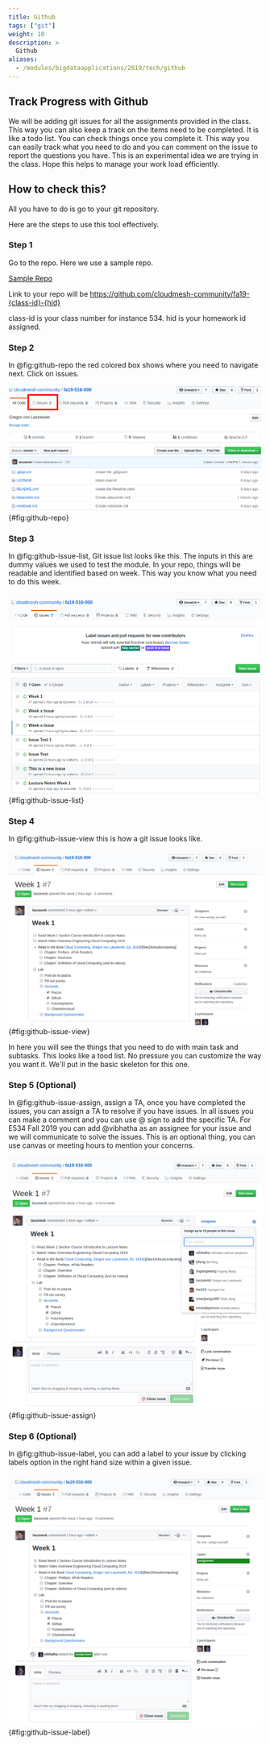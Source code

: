 ```yaml
---
title: Github
tags: ["git"]
weight: 10
description: >
  Github
aliases:
  - /modules/bigdataapplications/2019/tech/github
---
```


## Track Progress with Github

We will be adding git issues for all the assignments provided in the class. 
This way you can also keep a track on the items need to be completed. 
It is like a todo list. You can check things once you complete it. This way
you can easily track what you need to do and you can comment on the issue 
to report the questions you have. This is an experimental idea we are trying 
in the class. Hope this helps to manage your work load efficiently. 

## How to check this?

All you have to do is go to your git repository.

Here are the steps to use this tool effectively. 

### Step 1 

Go to the repo. Here we use a sample repo. 

[Sample Repo](https://github.com/cloudmesh-community/fa19-516-000)

Link to your repo will be https://github.com/cloudmesh-community/fa19-{class-id}-{hid}

class-id is your class number for instance 534. 
hid is your homework id assigned.

### Step 2

In @fig:github-repo the red colored box shows where you need to navigate
next. Click on issues.

![Git Repo View](../images/assignments/git/gitissue1.png){#fig:github-repo} 

### Step 3

In @fig:github-issue-list, Git issue list looks like this. The inputs in this are dummy values we
used to test the module. In your repo, things will be readable and
identified based on week. This way you know what you need to do this
week.

![Git Issue List](../images/assignments/git/gitissue-list.png){#fig:github-issue-list} 

### Step 4

In @fig:github-issue-view this is how a git issue looks like. 

![Git Issue View](../images/assignments/git/gitissue-view.png){#fig:github-issue-view}

In here you will see the things that you need to do with main task and subtasks. 
This looks like a tood list. No pressure you can customize the way you want it. 
We'll put in the basic skeleton for this one. 

### Step 5 (Optional)

In @fig:github-issue-assign, assign a TA, once you have completed the issues, you can assign a TA to resolve if you have
issues. In all issues you can make a comment and you can use @ sign to add the specific TA. 
For E534 Fall 2019 you can add @vibhatha as an assignee for your issue and we will communicate
to solve the issues. This is an optional thing, you can use canvas or meeting hours to mention
your concerns.  

![Git Issue View](../images/assignments/git/assign-issue.png){#fig:github-issue-assign}

### Step 6 (Optional)

In @fig:github-issue-label, you can add a label to your issue by clicking labels option in the right hand size within a
given issue. 

![Git Issue Label](../images/assignments/git/assignment-label.png){#fig:github-issue-label}


